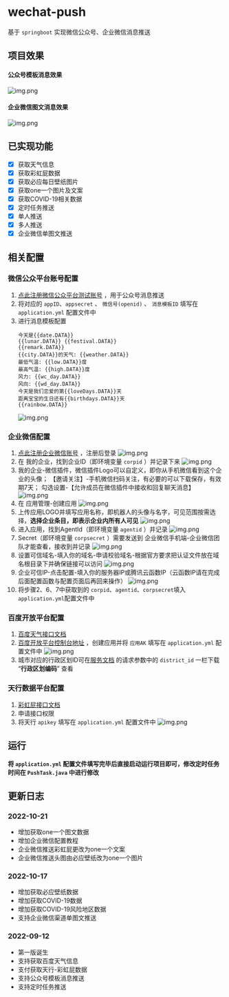# wechat-push
基于 `springboot` 实现微信公众号、企业微信消息推送

## 项目效果
#### 公众号模板消息效果
![img.png](src/main/resources/image/推送效果.jpg)

#### 企业微信图文消息效果
![img.png](src/main/resources/image/企业微信推送效果.jpg)

## 已实现功能
- [X] 获取天气信息
- [X] 获取彩虹屁数据
- [X] 获取必应每日壁纸图片
- [X] 获取one一个图片及文案
- [X] 获取COVID-19相关数据
- [X] 定时任务推送
- [X] 单人推送
- [X] 多人推送
- [X] 企业微信单图文推送

## 相关配置

### 微信公众平台账号配置
1. [点此注册微信公众平台测试账号](https://mp.weixin.qq.com/debug/cgi-bin/sandboxinfo?action=showinfo&t=sandbox/index) ，用于公众号消息推送
2. 将对应的 `appID`、`appsecret` 、 `微信号(openid)` 、 `消息模板ID` 填写在 `application.yml` 配置文件中
3. 进行消息模板配置
    ```
    今天是{{date.DATA}}
    {{lunar.DATA}} {{festival.DATA}}
    {{remark.DATA}}
    {{city.DATA}}的天气: {{weather.DATA}}
    最低气温: {{low.DATA}}度
    最高气温: {{high.DATA}}度
    风力: {{wc_day.DATA}}
    风向: {{wd_day.DATA}}
    今天是我们恋爱的第{{loveDays.DATA}}天
    距离宝宝的生日还有{{birthdays.DATA}}天
    {{rainbow.DATA}}
    ```
   ![img.png](src/main/resources/image/消息模板配置.png)

### 企业微信配置
1. [点此注册企业微信账号](https://work.weixin.qq.com/wework_admin/register_wx?from=myhome) ，注册后登录
   ![img.png](src/main/resources/image/注册企业微信.png)
2. 在 我的企业，找到企业ID（即环境变量 `corpid` ）并记录下来
   ![img.png](src/main/resources/image/我的企业.png)
3. 我的企业-微信插件，微信插件Logo可以自定义，即你从手机微信看到这个企业的头像；
【邀请关注】-手机微信扫码关注，有必要的可以下载保存，有效期7天；
勾选设置-【允许成员在微信插件中接收和回复聊天消息】
   ![img.png](src/main/resources/image/微信插件.png)
4. 在 应用管理-创建应用
   ![img.png](src/main/resources/image/应用管理.png)
5. 上传应用LOGO并填写应用名称，即机器人的头像与名字，可见范围按需选择，**选择企业条目，即表示企业内所有人可见**
   ![img.png](src/main/resources/image/应用管理.png)
6. 进入应用，找到AgentId（即环境变量 `agentid` ）并记录
   ![img.png](src/main/resources/image/查看agentid.png)
7. Secret（即环境变量 `corpsecret` ）需要发送到 企业微信手机端-企业微信团队才能查看，接收到并记录
   ![img.png](src/main/resources/image/接收corpsecret.png)
8. 设置可信域名-填入你的域名-申请校验域名-根据官方要求把认证文件放在域名根目录下并确保链接可以访问
   ![img.png](src/main/resources/image/设置可信域名.png)
9. 企业可信IP-点击配置-填入你的服务器IP或腾讯云函数IP（云函数IP请在完成后面配置函数与配置页面后再回来操作）
   ![img.png](src/main/resources/image/设置可信IP.png)
10. 将步骤2、6、7中获取到的 `corpid`、`agentid`、`corpsecret`填入 `application.yml`配置文件中
### 百度开放平台配置
1. [百度天气接口文档](https://lbs.baidu.com/index.php?title=webapi/weather)
2. [百度开放平台控制台地址](https://lbs.baidu.com/apiconsole/key#/home) ，创建应用并将 `应用AK` 填写在 `application.yml` 配置文件中
    ![img.png](src/main/resources/image/百度开放平台配置.png)
3. 城市对应的行政区划ID可在[服务文档](https://lbs.baidu.com/index.php?title=webapi/weather) 的请求参数中的 `district_id` 一栏下载 “**行政区划编码**” 查看

### 天行数据平台配置
1. [彩虹屁接口文档](https://www.tianapi.com/apiview/181)
2. 申请接口权限
3. 将天行 `apikey` 填写在 `application.yml` 配置文件中
![img.png](src/main/resources/image/天行api配置.png)

## 运行

**将 `application.yml` 配置文件填写完毕后直接启动运行项目即可，修改定时任务时间在 `PushTask.java` 中进行修改**

## 更新日志
### 2022-10-21
- 增加获取one一个图文数据
- 增加企业微信配置教程
- 企业微信推送彩虹屁更改为one一个文案
- 企业微信推送头图由必应壁纸改为one一个图片

### 2022-10-17
- 增加获取必应壁纸数据
- 增加获取COVID-19数据
- 增加获取COVID-19风险地区数据
- 支持企业微信渠道单图文推送

### 2022-09-12
- 第一版诞生
- 支持获取百度天气信息
- 支付获取天行-彩虹屁数据
- 支持公众号模板消息推送
- 支持定时任务推送
